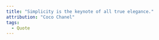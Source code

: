 ```yaml
---
title: "Simplicity is the keynote of all true elegance."
attribution: "Coco Chanel"
tags:
  - Quote
---
```

